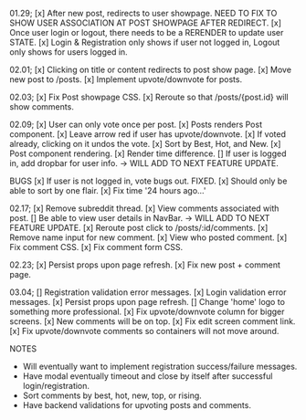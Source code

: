 01.29;
[x] After new post, redirects to user showpage. NEED TO FIX TO SHOW USER ASSOCIATION AT POST SHOWPAGE AFTER REDIRECT.
[x] Once user login or logout, there needs to be a RERENDER to update user STATE.
[x] Login & Registration only shows if user not logged in, Logout only shows for users logged in.

02.01;
[x] Clicking on title or content redirects to post show page.
[x] Move new post to /posts.
[x] Implement upvote/downvote for posts.

02.03;
[x] Fix Post showpage CSS.
[x] Reroute so that /posts/{post.id} will show comments.

02.09;
[x] User can only vote once per post.
[x] Posts renders Post component.
[x] Leave arrow red if user has upvote/downvote.
[x] If voted already, clicking on it undos the vote.
[x] Sort by Best, Hot, and New.
[x] Post component rendering.
[x] Render time difference.
[] If user is logged in, add dropbar for user info. -> WILL ADD TO NEXT FEATURE UPDATE.

BUGS
[x] If user is not logged in, vote bugs out. FIXED.
[x] Should only be able to sort by one flair.
[x] Fix time '24 hours ago...'

02.17;
[x] Remove subreddit thread.
[x] View comments associated with post.
[] Be able to view user details in NavBar. -> WILL ADD TO NEXT FEATURE UPDATE.
[x] Reroute post click to /posts/:id/comments.
[x] Remove name input for new comment.
[x] View who posted comment.
[x] Fix comment CSS.
[x] Fix comment form CSS.

02.23;
[x] Persist props upon page refresh.
[x] Fix new post + comment page.

03.04;
[] Registration validation error messages.
[x] Login validation error messages.
[x] Persist props upon page refresh.
[] Change 'home' logo to something more professional.
[x] Fix upvote/downvote column for bigger screens.
[x] New comments will be on top.
[x] Fix edit screen comment link.
[x] Fix upvote/downvote comments so containers will not move around.

NOTES
- Will eventually want to implement registration success/failure messages.
- Have modal eventually timeout and close by itself after successful login/registration.
- Sort comments by best, hot, new, top, or rising.
- Have backend validations for upvoting posts and comments.